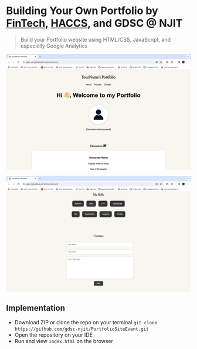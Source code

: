 # Building Your Own Portfolio by [FinTech](https://www.instagram.com/njitfintech/), [HACCS](https://linktr.ee/njithaccs), and GDSC @ NJIT
> Build your Portfolio website using HTML/CSS, JavaScript, and especially Google Analytics

![demo1](img/demo1.png)

![demo2](img/demo2.png)

## Implementation

- Download ZIP or clone the repo on your terminal `git clone https://github.com/gdsc-njit/PortfolioSiteEvent.git`
- Open the repository on your IDE
- Run and view `index.html` on the browser
